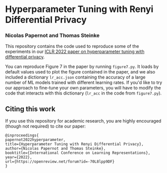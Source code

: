 # Hyperparameter Tuning with Renyi Differential Privacy
### Nicolas Papernot and Thomas Steinke

This repository contains the code used to reproduce some of the experiments in our [ICLR 2022 paper on hyperparameter tuning with differential privacy](https://openreview.net/forum?id=-70L8lpp9DF).

You can reproduce Figure 7 in the paper by running `figure7.py`. It loads by default values used to plot the figure contained in the paper, and we also included a dictionary `lr_acc.json` containing the accuracy of a large number of ML models trained with different learning rates. If you'd like to try our approach to fine-tune your own parameters, you will have to modify the code that interacts with this dictionary (`lr_acc` in the code from `figure7.py`).

## Citing this work

If you use this repository for academic research, you are highly encouraged
(though not required) to cite our paper:

```
@inproceedings{
papernot2022hyperparameter,
title={Hyperparameter Tuning with Renyi Differential Privacy},
author={Nicolas Papernot and Thomas Steinke},
booktitle={International Conference on Learning Representations},
year={2022},
url={https://openreview.net/forum?id=-70L8lpp9DF}
}
```